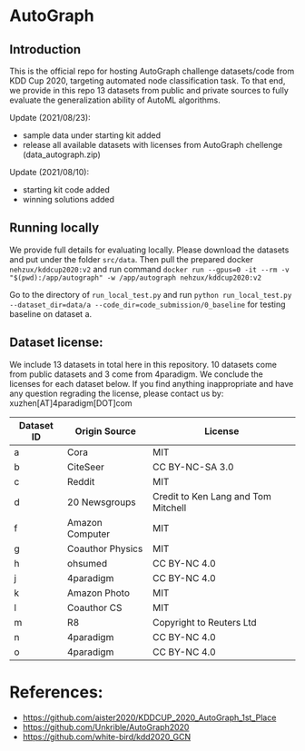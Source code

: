 # AutoGraph

## Introduction
This is the official repo for hosting AutoGraph challenge datasets/code from KDD Cup 2020, targeting automated node classification task. To that end, we provide in this repo 13 datasets from public and private sources to fully evaluate the generalization ability of AutoML algorithms.

Update (2021/08/23):

- sample data under starting kit added
- release all available datasets with licenses from AutoGraph chellenge (data_autograph.zip)

Update (2021/08/10):

- starting kit code added
- winning solutions added

## Running locally

We provide full details for evaluating locally. Please download the datasets and put under the folder `src/data`. Then pull the prepared docker `nehzux/kddcup2020:v2` and run command
`docker run --gpus=0 -it --rm -v "$(pwd):/app/autograph" -w /app/autograph nehzux/kddcup2020:v2`

Go to the directory of `run_local_test.py` and run `python run_local_test.py --dataset_dir=data/a --code_dir=code_submission/0_baseline` for testing baseline on dataset a.

## Dataset license:

We include 13 datasets in total here in this repository. 10 datasets come from public datasets and 3 come from 4paradigm. We conclude the licenses for each dataset below. If you find anything inappropriate and have any question regrading the license, please contact us by: xuzhen[AT]4paradigm[DOT]com


| Dataset ID  | Origin Source | License |
| ------------- | ------------- | ------------- |
| a  | Cora  | MIT  |
| b  | CiteSeer  | CC BY-NC-SA 3.0  |
| c  | Reddit  | MIT  |
| d  | 20 Newsgroups  | Credit to Ken Lang and Tom Mitchell  |
| f  | Amazon Computer  | MIT  |
| g  | Coauthor Physics  | MIT  |
| h  | ohsumed  | CC BY-NC 4.0  |
| j  | 4paradigm  | CC BY-NC 4.0  |
| k  | Amazon Photo  | MIT  |
| l  | Coauthor CS  | MIT  |
| m  | R8  | Copyright to Reuters Ltd  |
| n  | 4paradigm  | CC BY-NC 4.0  |
| o  | 4paradigm  | CC BY-NC 4.0  |



# References:
- https://github.com/aister2020/KDDCUP_2020_AutoGraph_1st_Place
- https://github.com/Unkrible/AutoGraph2020
- https://github.com/white-bird/kdd2020_GCN
